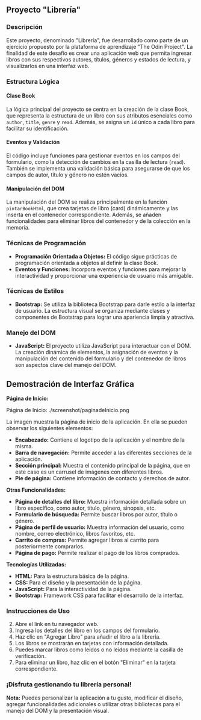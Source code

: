 ## Proyecto "Librería"

### Descripción

Este proyecto, denominado "Librería", fue desarrollado como parte de un ejercicio propuesto por la plataforma de aprendizaje "The Odin Project". La finalidad de este desafío es crear una aplicación web que permita ingresar libros con sus respectivos autores, títulos, géneros y estados de lectura, y visualizarlos en una interfaz web.

### Estructura Lógica

#### Clase Book

La lógica principal del proyecto se centra en la creación de la clase Book, que representa la estructura de un libro con sus atributos esenciales como `author`,  `title`,  `genre` y `read`. Además, se asigna un `id` único a cada libro para facilitar su identificación.

#### Eventos y Validación

El código incluye funciones para gestionar eventos en los campos del formulario, como la detección de cambios en la casilla de lectura (`read`). También se implementa una validación básica para asegurarse de que los campos de autor, título y género no estén vacíos.

#### Manipulación del DOM

La manipulación del DOM se realiza principalmente en la función `pintarBookHtml`, que crea tarjetas de libro (card) dinámicamente y las inserta en el contenedor correspondiente. Además, se añaden funcionalidades para eliminar libros del contenedor y de la colección en la memoria.

### Técnicas de Programación

-   **Programación Orientada a Objetos:** El código sigue prácticas de programación orientada a objetos al definir la clase Book.
-   **Eventos y Funciones:** Incorpora eventos y funciones para mejorar la interactividad y proporcionar una experiencia de usuario más amigable.

### Técnicas de Estilos

-   **Bootstrap:** Se utiliza la biblioteca Bootstrap para darle estilo a la interfaz de usuario. La estructura visual se organiza mediante clases y componentes de Bootstrap para lograr una apariencia limpia y atractiva.

### Manejo del DOM

-   **JavaScript:** El proyecto utiliza JavaScript para interactuar con el DOM. La creación dinámica de elementos, la asignación de eventos y la manipulación del contenido del formulario y del contenedor de libros son aspectos clave del manejo del DOM.

## Demostración de Interfaz Gráfica

**Página de Inicio:**

Página de Inicio: ./screenshot/paginadeInicio.png

La imagen muestra la página de inicio de la aplicación. En ella se pueden observar los siguientes elementos:

-   **Encabezado:** Contiene el logotipo de la aplicación y el nombre de la misma.
-   **Barra de navegación:** Permite acceder a las diferentes secciones de la aplicación.
-   **Sección principal:** Muestra el contenido principal de la página, que en este caso es un carrusel de imágenes con diferentes libros.
-   **Pie de página:** Contiene información de contacto y derechos de autor.

**Otras Funcionalidades:**

-   **Página de detalles del libro:** Muestra información detallada sobre un libro específico, como autor, título, género, sinopsis, etc.
-   **Formulario de búsqueda:** Permite buscar libros por autor, título o género.
-   **Página de perfil de usuario:** Muestra información del usuario, como nombre, correo electrónico, libros favoritos, etc.
-   **Carrito de compras:** Permite agregar libros al carrito para posteriormente comprarlos.
-   **Página de pago:** Permite realizar el pago de los libros comprados.

**Tecnologías Utilizadas:**

-   **HTML:** Para la estructura básica de la página.
-   **CSS:** Para el diseño y la presentación de la página.
-   **JavaScript:** Para la interactividad de la página.
-   **Bootstrap:** Framework CSS para facilitar el desarrollo de la interfaz.

### Instrucciones de Uso

2.  Abre el link en tu navegador web.
4.  Ingresa los detalles del libro en los campos del formulario.
6.  Haz clic en "Agregar Libro" para añadir el libro a la librería.
8.  Los libros se mostrarán en tarjetas con información detallada.
10.  Puedes marcar libros como leídos o no leídos mediante la casilla de verificación.
12.  Para eliminar un libro, haz clic en el botón "Eliminar" en la tarjeta correspondiente.

### ¡Disfruta gestionando tu librería personal!

**Nota:** Puedes personalizar la aplicación a tu gusto, modificar el diseño, agregar funcionalidades adicionales o utilizar otras bibliotecas para el manejo del DOM y la presentación visual.